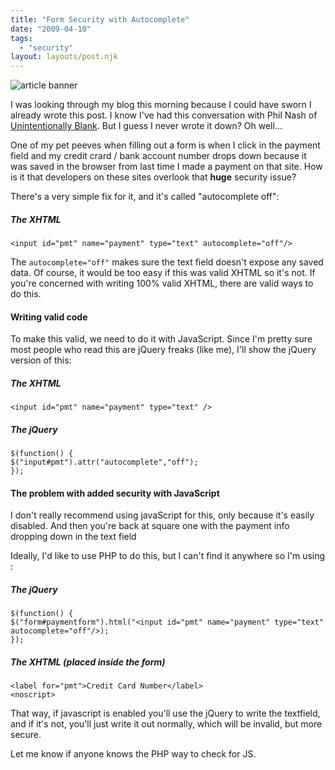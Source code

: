 ```yaml
---
title: "Form Security with Autocomplete"
date: "2009-04-10"
tags:
  - "security"
layout: layouts/post.njk
---
```


![article banner](images/autocomplete.jpg)

I was looking through my blog this morning because I could have sworn I already wrote this post. I know I've had this conversation with Phil Nash of [Unintentionally Blank](http://www.unintentionallyblank.co.uk/). But I guess I never wrote it down? Oh well...

One of my pet peeves when filling out a form is when I click in the payment field and my credit crard / bank account number drops down because it was saved in the browser from last time I made a payment on that site. How is it that developers on these sites overlook that **huge** security issue?

There's a very simple fix for it, and it's called "autocomplete off":

##### The XHTML

```
<input id="pmt" name="payment" type="text" autocomplete="off"/>
```

The `autocomplete="off"` makes sure the text field doesn't expose any saved data. Of course, it would be too easy if this was valid XHTML so it's not. If you're concerned with writing 100% valid XHTML, there are valid ways to do this.

#### Writing valid code

To make this valid, we need to do it with JavaScript. Since I'm pretty sure most people who read this are jQuery freaks (like me), I'll show the jQuery version of this:

##### The XHTML

```
<input id="pmt" name="payment" type="text" />
```

##### The jQuery

```
$(function() {
$("input#pmt").attr("autocomplete","off");
});
```

#### The problem with added security with JavaScript

I don't really recommend using javaScript for this, only because it's easily disabled. And then you're back at square one with the payment info dropping down in the text field

Ideally, I'd like to use PHP to do this, but I can't find it anywhere so I'm using <noscript>:

##### The jQuery

```
$(function() {
$("form#paymentform").html("<input id="pmt" name="payment" type="text" autocomplete="off"/>);
});
```

##### The XHTML (placed inside the form)

```
<label for="pmt">Credit Card Number</label>
<noscript>
```

That way, if javascript is enabled you'll use the jQuery to write the textfield, and if it's not, you'll just write it out normally, which will be invalid, but more secure.

Let me know if anyone knows the PHP way to check for JS.
